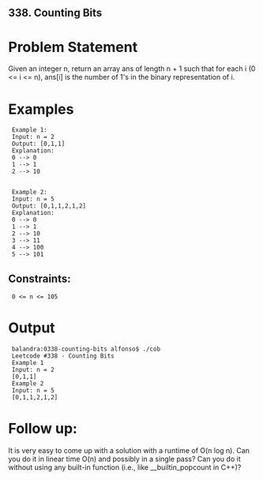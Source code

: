 ## 338. Counting Bits

# Problem Statement
Given an integer n, return an array ans of length n + 1 such that for each i (0 <= i <= n), ans[i] is the number of 1's in the binary representation of i.

# Examples 

     Example 1:
     Input: n = 2
     Output: [0,1,1]
     Explanation:
     0 --> 0
     1 --> 1
     2 --> 10


     Example 2:
     Input: n = 5
     Output: [0,1,1,2,1,2]
     Explanation:
     0 --> 0
     1 --> 1
     2 --> 10
     3 --> 11
     4 --> 100
     5 --> 101
      

## Constraints:

     0 <= n <= 105

# Output
     balandra:0338-counting-bits alfonso$ ./cob 
     Leetcode #338 - Counting Bits
     Example 1
     Input: n = 2
     [0,1,1]
     Example 2
     Input: n = 5
     [0,1,1,2,1,2]


# Follow up:

It is very easy to come up with a solution with a runtime of O(n log n). Can you do it in linear time O(n) and possibly in a single pass?
Can you do it without using any built-in function (i.e., like __builtin_popcount in C++)?
